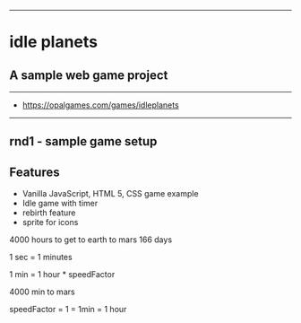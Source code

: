 ------------------------------------------------------------
# idle planets
## A sample web game project
------------------------------------------------------------
* https://opalgames.com/games/idleplanets
------------------------------------------------------------

rnd1 - sample game setup
------------------------------------------------------------

## Features
* Vanilla JavaScript, HTML 5, CSS game example
* Idle game with timer
* rebirth feature
* sprite for icons


4000 hours to get to earth to mars
166 days

1 sec = 1 minutes

1 min = 1 hour * speedFactor

4000 min to mars

speedFactor = 1 = 1min = 1 hour